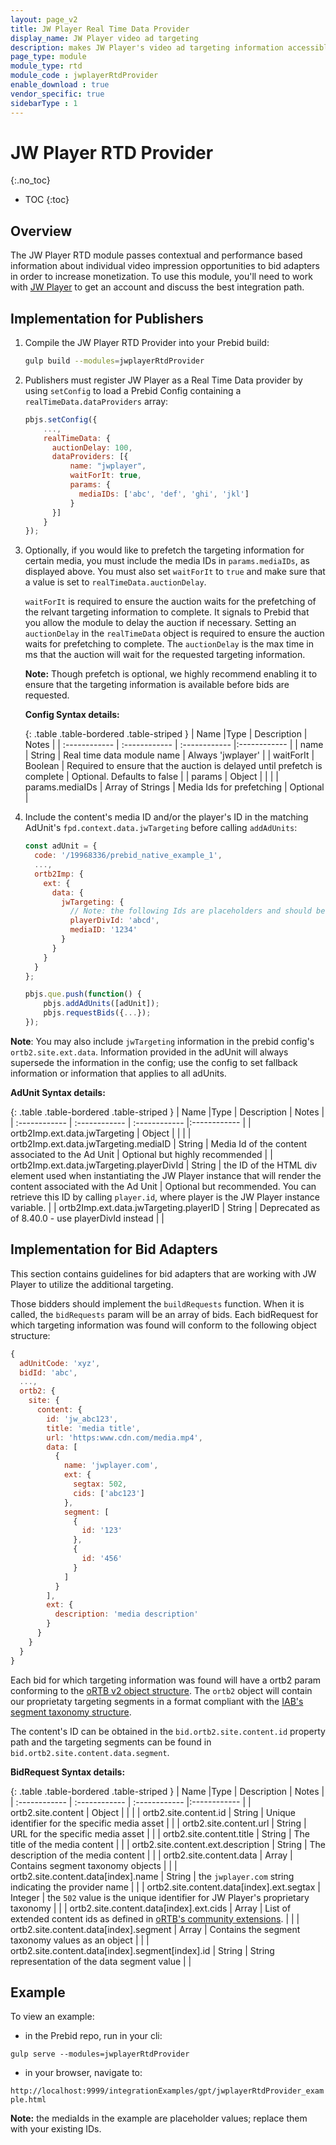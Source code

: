 ```yaml
---
layout: page_v2
title: JW Player Real Time Data Provider
display_name: JW Player video ad targeting
description: makes JW Player's video ad targeting information accessible to Bid Adapters.
page_type: module
module_type: rtd
module_code : jwplayerRtdProvider
enable_download : true
vendor_specific: true
sidebarType : 1
---
```


# JW Player RTD Provider

{:.no_toc}

* TOC
{:toc}

## Overview

The JW Player RTD module passes contextual and performance based information about individual video impression opportunities to bid adapters in order to increase monetization.
To use this module, you'll need to work with [JW Player](https://www.jwplayer.com/video-monetization/) to get an account and discuss the best integration path.

## Implementation for Publishers

1. Compile the JW Player RTD Provider into your Prebid build:

    ```bash
    gulp build --modules=jwplayerRtdProvider
    ```

2. Publishers must register JW Player as a Real Time Data provider by using `setConfig` to load a Prebid Config containing a `realTimeData.dataProviders` array:

    ```javascript
    pbjs.setConfig({
        ...,
        realTimeData: {
          auctionDelay: 100,
          dataProviders: [{
              name: "jwplayer",
              waitForIt: true,
              params: {
                mediaIDs: ['abc', 'def', 'ghi', 'jkl']
              }
          }]
        }
    });
    ```

3. Optionally, if you would like to prefetch the targeting information for certain media, you must include the media IDs in `params.mediaIDs`, as displayed above. You must also set `waitForIt` to `true` and make sure that a value is set to `realTimeData.auctionDelay`.

    `waitForIt` is required to ensure the auction waits for the prefetching of the relvant targeting information to complete. It signals to Prebid that you allow the module to delay the auction if necessary.
    Setting an `auctionDelay` in the `realTimeData` object is required to ensure the auction waits for prefetching to complete. The `auctionDelay` is the max time in ms that the auction will wait for the requested targeting information.

    **Note:** Though prefetch is optional, we highly recommend enabling it to ensure that the targeting information is available before bids are requested.

    **Config Syntax details:**

    {: .table .table-bordered .table-striped }
    | Name  |Type | Description   | Notes  |
    | :------------ | :------------ | :------------ |:------------ |
    | name | String | Real time data module name | Always 'jwplayer' |
    | waitForIt | Boolean | Required to ensure that the auction is delayed until prefetch is complete | Optional. Defaults to false |
    | params | Object | | |
    | params.mediaIDs | Array of Strings | Media Ids for prefetching | Optional |

4. Include the content's media ID and/or the player's ID in the matching AdUnit's `fpd.context.data.jwTargeting` before calling `addAdUnits`:

    ```javascript
    const adUnit = {
      code: '/19968336/prebid_native_example_1',
      ...,
      ortb2Imp: {
        ext: {
          data: {
            jwTargeting: {
              // Note: the following Ids are placeholders and should be replaced with your Ids.
              playerDivId: 'abcd',
              mediaID: '1234'
            }
          }
        }
      }
    };

    pbjs.que.push(function() {
        pbjs.addAdUnits([adUnit]);
        pbjs.requestBids({...});
    });
    ```

**Note**: You may also include `jwTargeting` information in the prebid config's `ortb2.site.ext.data`. Information provided in the adUnit will always supersede the information in the config; use the config to set fallback information or information that applies to all adUnits.

**AdUnit Syntax details:**

{: .table .table-bordered .table-striped }
| Name  |Type | Description   | Notes  |
| :------------ | :------------ | :------------ |:------------ |
| ortb2Imp.ext.data.jwTargeting | Object | | |
| ortb2Imp.ext.data.jwTargeting.mediaID | String | Media Id of the content associated to the Ad Unit | Optional but highly recommended |
| ortb2Imp.ext.data.jwTargeting.playerDivId | String | the ID of the HTML div element used when instantiating the JW Player instance that will render the content associated with the Ad Unit | Optional but recommended. You can retrieve this ID by calling `player.id`, where player is the JW Player instance variable. |
| ortb2Imp.ext.data.jwTargeting.playerID | String | Deprecated as of 8.40.0 - use playerDivId instead | |

## Implementation for Bid Adapters

This section contains guidelines for bid adapters that are working with JW Player to utilize the additional targeting.

Those bidders should implement the `buildRequests` function. When it is called, the `bidRequests` param will be an array of bids.
Each bidRequest for which targeting information was found will conform to the following object structure:

```javascript
{
  adUnitCode: 'xyz',
  bidId: 'abc',
  ...,
  ortb2: {
    site: {
      content: {
        id: 'jw_abc123',
        title: 'media title',
        url: 'https:www.cdn.com/media.mp4',
        data: [
          {
            name: 'jwplayer.com',
            ext: {
              segtax: 502,
              cids: ['abc123']
            },
            segment: [
              {
                id: '123'
              },
              {
                id: '456'
              }
            ]
          }
        ],
        ext: {
          description: 'media description'
        }
      }
    }
  }
}
```

Each bid for which targeting information was found will have a ortb2 param conforming to the [oRTB v2 object structure](https://www.iab.com/wp-content/uploads/2016/03/OpenRTB-API-Specification-Version-2-5-FINAL.pdf). The `ortb2` object will contain our proprietaty targeting segments in a format compliant with the [IAB's segment taxonomy structure](https://github.com/InteractiveAdvertisingBureau/openrtb/blob/master/extensions/community_extensions/segtax.md).

The content's ID can be obtained in the `bid.ortb2.site.content.id` property path and the targeting segments can be found in `bid.ortb2.site.content.data.segment`.
  
**BidRequest Syntax details:**

{: .table .table-bordered .table-striped }
| Name  |Type | Description   | Notes  |
| :------------ | :------------ | :------------ |:------------ |
| ortb2.site.content | Object | | |
| ortb2.site.content.id | String | Unique identifier for the specific media asset | |
| ortb2.site.content.url | String | URL for the specific media asset | |
| ortb2.site.content.title | String | The title of the media content | |
| ortb2.site.content.ext.description | String | The description of the media content | |
| ortb2.site.content.data | Array | Contains segment taxonomy objects | |
| ortb2.site.content.data[index].name | String | the `jwplayer.com` string indicating the provider name | |
| ortb2.site.content.data[index].ext.segtax | Integer | the `502` value is the unique identifier for JW Player's proprietary taxonomy | |
| ortb2.site.content.data[index].ext.cids | Array | List of extended content ids as defined in [oRTB's community extensions](https://github.com/InteractiveAdvertisingBureau/openrtb/blob/master/extensions/community_extensions/extended-content-ids.md#example---content-id-and-seller-defined-context). | |
| ortb2.site.content.data[index].segment | Array | Contains the segment taxonomy values as an object | |
| ortb2.site.content.data[index].segment[index].id | String | String representation of the data segment value | |

## Example

To view an example:

* in the Prebid repo, run in your cli:

`gulp serve --modules=jwplayerRtdProvider`

* in your browser, navigate to:

`http://localhost:9999/integrationExamples/gpt/jwplayerRtdProvider_example.html`

**Note:** the mediaIds in the example are placeholder values; replace them with your existing IDs.
